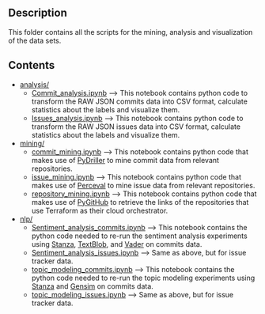 ## Description

This folder contains all the scripts for the mining, analysis and visualization of the data sets.

## Contents

- [analysis/](analysis/)
  - [Commit_analysis.ipynb](https://github.com/Max593/Mining-and-Analysis-of-Cost-related-Decisions-in-Cloud-Infrastructures/blob/main/scripts/analysis/Commit_analysis.ipynb) -->  This notebook contains python code to transform the RAW JSON commits data into CSV format, calculate statistics about the labels and visualize them.
  - [Issues_analysis.ipynb](https://github.com/Max593/Mining-and-Analysis-of-Cost-related-Decisions-in-Cloud-Infrastructures/blob/main/scripts/analysis/Issues_analysis.ipynb) -->  This notebook contains python code to transform the RAW JSON issues data into CSV format, calculate statistics about the labels and visualize them.      
- [mining/](mining/)
  - [commit_mining.ipynb](https://github.com/Max593/Mining-and-Analysis-of-Cost-related-Decisions-in-Cloud-Infrastructures/blob/main/scripts/mining/commit_mining.ipynb) --> This notebook contains python code that makes use of [PyDriller](https://pydriller.readthedocs.io/en/latest/commit.html) to mine commit data from relevant repositories.    
  - [issue_mining.ipynb](https://github.com/Max593/Mining-and-Analysis-of-Cost-related-Decisions-in-Cloud-Infrastructures/blob/main/scripts/mining/issue_mining.ipynb) --> This notebook contains python code that makes use of [Perceval](https://pypi.org/project/perceval/) to mine issue data from relevant repositories.
  - [repository_mining.ipynb](https://github.com/Max593/Mining-and-Analysis-of-Cost-related-Decisions-in-Cloud-Infrastructures/blob/main/scripts/mining/repository_mining.ipynb) --> This notebook contains python code that makes use of [PyGitHub](https://pypi.org/project/PyGithub/) to retrieve the links of the repositories that use Terraform as their cloud orchestrator.  
- [nlp/](nlp/)
  - [Sentiment_analysis_commits.ipynb](https://github.com/Max593/Mining-and-Analysis-of-Cost-related-Decisions-in-Cloud-Infrastructures/blob/main/scripts/nlp/Sentiment_analysis_commits.ipynb) --> This notebook contains the python code needed to re-run the sentiment analysis experiments using [Stanza](https://stanfordnlp.github.io/stanza/sentiment.html), [TextBlob](https://textblob.readthedocs.io/en/dev/quickstart.html), and [Vader](https://github.com/cjhutto/vaderSentiment) on commits data.
  - [Sentiment_analysis_issues.ipynb](https://github.com/Max593/Mining-and-Analysis-of-Cost-related-Decisions-in-Cloud-Infrastructures/blob/main/scripts/nlp/Sentiment_analysis_issues.ipynb) --> Same as above, but for issue tracker data.
  - [topic_modeling_commits.ipynb](https://github.com/Max593/Mining-and-Analysis-of-Cost-related-Decisions-in-Cloud-Infrastructures/blob/main/scripts/nlp/topic_modeling_commits.ipynb) --> This notebook contains the python code needed to re-run the topic modeling experiments using [Stanza](https://stanfordnlp.github.io/stanza/) and [Gensim](https://radimrehurek.com/gensim/) on commits data.
  - [topic_modeling_issues.ipynb](https://github.com/Max593/Mining-and-Analysis-of-Cost-related-Decisions-in-Cloud-Infrastructures/blob/main/scripts/nlp/topic_modeling_issues.ipynb) --> Same as above, but for issue tracker data.      
